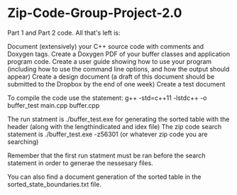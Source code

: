 # Zip-Code-Group-Project-2.0

Part 1 and Part 2 code. All that's left is:

Document (extensively) your C++ source code with comments and Doxygen tags.
Create a Doxygen PDF of your buffer classes and application program code.
Create a user guide showing how to use your program (including how to use the command line options, and how the output should appear)
Create a design document (a draft of this document should be submitted to the Dropbox by the end of one week)
Create a test document



To compile the code use the statement:
g++ -std=c++11 -lstdc++ -o buffer_test main.cpp buffer.cpp

The run statment is ./buffer_test.exe for generating the sorted table with the header (along with the lengthindicated and idex file)
The zip code search statement is ./buffer_test.exe -z56301 (or whatever zip code you are searching)

Remember that the first run statment must be ran before the search statement in order to generae the nessesary files.

You can also find a document generation of the sorted table in the sorted_state_boundaries.txt file.
